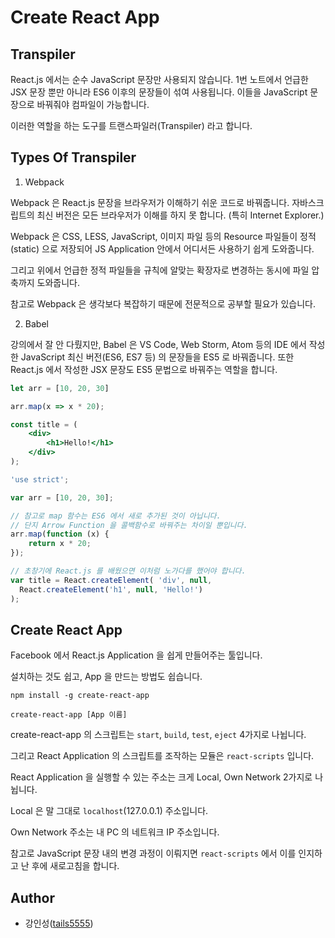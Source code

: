 # Create React App

## Transpiler

React.js 에서는 순수 JavaScript 문장만 사용되지 않습니다. 1번 노트에서 언급한 JSX 문장 뿐만 아니라 ES6 이후의 문장들이 섞여 사용됩니다. 이들을 JavaScript 문장으로 바꿔줘야 컴파일이 가능합니다.

이러한 역할을 하는 도구를 트랜스파일러(Transpiler) 라고 합니다.

## Types Of Transpiler

1. Webpack

Webpack 은 React.js 문장을 브라우저가 이해하기 쉬운 코드로 바꿔줍니다. 자바스크립트의 최신 버전은 모든 브라우저가 이해를 하지 못 합니다. (특히 Internet Explorer.) 

Webpack 은 CSS, LESS, JavaScript, 이미지 파일 등의 Resource 파일들이 정적(static) 으로 저장되어 JS Application 안에서 어디서든 사용하기 쉽게 도와줍니다.

그리고 위에서 언급한 정적 파일들을 규칙에 알맞는 확장자로 변경하는 동시에 파일 압축까지 도와줍니다.

참고로 Webpack 은 생각보다 복잡하기 때문에 전문적으로 공부할 필요가 있습니다. 

2. Babel

강의에서 잘 안 다뤘지만, Babel 은 VS Code, Web Storm, Atom 등의 IDE 에서 작성한 JavaScript 최신 버전(ES6, ES7 등) 의 문장들을 ES5 로 바꿔줍니다. 또한 React.js 에서 작성한 JSX 문장도 ES5 문법으로 바꿔주는 역할을 합니다.

```jsx
let arr = [10, 20, 30]

arr.map(x => x * 20);

const title = (
    <div>
        <h1>Hello!</h1>
    </div>
);
```

```javascript
'use strict';

var arr = [10, 20, 30];

// 참고로 map 함수는 ES6 에서 새로 추가된 것이 아닙니다.
// 단지 Arrow Function 을 콜백함수로 바꿔주는 차이일 뿐입니다.
arr.map(function (x) {
    return x * 20;
});

// 초창기에 React.js 를 배웠으면 이처럼 노가다를 했어야 합니다.
var title = React.createElement( 'div', null,
  React.createElement('h1', null, 'Hello!')
);
```

## Create React App

Facebook 에서 React.js Application 을 쉽게 만들어주는 툴입니다. 

설치하는 것도 쉽고, App 을 만드는 방법도 쉽습니다.

```
npm install -g create-react-app

create-react-app [App 이름]
```

create-react-app 의 스크립트는 `start`, `build`, `test`, `eject` 4가지로 나뉩니다.

그리고 React Application 의 스크립트를 조작하는 모듈은 `react-scripts` 입니다.

React Application 을 실행할 수 있는 주소는 크게 Local, Own Network 2가지로 나뉩니다.

Local 은 말 그대로 `localhost`(127.0.0.1) 주소입니다.

Own Network 주소는 내 PC 의 네트워크 IP 주소입니다.

참고로 JavaScript 문장 내의 변경 과정이 이뤄지면 `react-scripts` 에서 이를 인지하고 난 후에 새로고침을 합니다.

## Author

- 강인성([tails5555](https://github.com/tails5555))